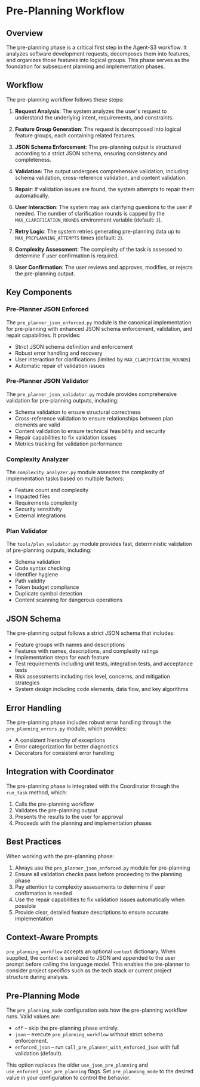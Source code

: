 # Pre-Planning Workflow

## Overview

The pre-planning phase is a critical first step in the Agent-S3 workflow. It analyzes software development requests, decomposes them into features, and organizes those features into logical groups. This phase serves as the foundation for subsequent planning and implementation phases.

## Workflow

The pre-planning workflow follows these steps:

1. **Request Analysis**: The system analyzes the user's request to understand the underlying intent, requirements, and constraints.

2. **Feature Group Generation**: The request is decomposed into logical feature groups, each containing related features.

3. **JSON Schema Enforcement**: The pre-planning output is structured according to a strict JSON schema, ensuring consistency and completeness.

4. **Validation**: The output undergoes comprehensive validation, including schema validation, cross-reference validation, and content validation.

5. **Repair**: If validation issues are found, the system attempts to repair them automatically.

6. **User Interaction**: The system may ask clarifying questions to the user if needed. The number of clarification rounds is capped by the `MAX_CLARIFICATION_ROUNDS` environment variable (default: `3`).

7. **Retry Logic**: The system retries generating pre-planning data up to `MAX_PREPLANNING_ATTEMPTS` times (default: `2`).

8. **Complexity Assessment**: The complexity of the task is assessed to determine if user confirmation is required.

9. **User Confirmation**: The user reviews and approves, modifies, or rejects the pre-planning output.

## Key Components

### Pre-Planner JSON Enforced

The `pre_planner_json_enforced.py` module is the canonical implementation for pre-planning with enhanced JSON schema enforcement, validation, and repair capabilities. It provides:

- Strict JSON schema definition and enforcement
- Robust error handling and recovery
- User interaction for clarifications (limited by `MAX_CLARIFICATION_ROUNDS`)
- Automatic repair of validation issues

### Pre-Planner JSON Validator

The `pre_planner_json_validator.py` module provides comprehensive validation for pre-planning outputs, including:

- Schema validation to ensure structural correctness
- Cross-reference validation to ensure relationships between plan elements are valid
- Content validation to ensure technical feasibility and security
- Repair capabilities to fix validation issues
- Metrics tracking for validation performance

### Complexity Analyzer

The `complexity_analyzer.py` module assesses the complexity of implementation tasks based on multiple factors:

- Feature count and complexity
- Impacted files
- Requirements complexity
- Security sensitivity
- External integrations

### Plan Validator

The `tools/plan_validator.py` module provides fast, deterministic validation of pre-planning outputs, including:

- Schema validation
- Code syntax checking
- Identifier hygiene
- Path validity
- Token budget compliance
- Duplicate symbol detection
- Content scanning for dangerous operations

## JSON Schema

The pre-planning output follows a strict JSON schema that includes:

- Feature groups with names and descriptions
- Features with names, descriptions, and complexity ratings
- Implementation steps for each feature
- Test requirements including unit tests, integration tests, and acceptance tests
- Risk assessments including risk level, concerns, and mitigation strategies
- System design including code elements, data flow, and key algorithms

## Error Handling

The pre-planning phase includes robust error handling through the `pre_planning_errors.py` module, which provides:

- A consistent hierarchy of exceptions
- Error categorization for better diagnostics
- Decorators for consistent error handling

## Integration with Coordinator

The pre-planning phase is integrated with the Coordinator through the `run_task` method, which:

1. Calls the pre-planning workflow
2. Validates the pre-planning output
3. Presents the results to the user for approval
4. Proceeds with the planning and implementation phases

## Best Practices

When working with the pre-planning phase:

1. Always use the `pre_planner_json_enforced.py` module for pre-planning
2. Ensure all validation checks pass before proceeding to the planning phase
3. Pay attention to complexity assessments to determine if user confirmation is needed
4. Use the repair capabilities to fix validation issues automatically when possible
5. Provide clear, detailed feature descriptions to ensure accurate implementation

## Context-Aware Prompts

`pre_planning_workflow` accepts an optional `context` dictionary. When supplied,
the context is serialized to JSON and appended to the user prompt before calling
the language model. This enables the pre-planner to consider project specifics
such as the tech stack or current project structure during analysis.

## Pre-Planning Mode

The `pre_planning_mode` configuration sets how the pre-planning workflow runs. Valid values are:

- `off` – skip the pre-planning phase entirely.
- `json` – execute `pre_planning_workflow` without strict schema enforcement.
- `enforced_json` – run `call_pre_planner_with_enforced_json` with full validation (default).

This option replaces the older `use_json_pre_planning` and `use_enforced_json_pre_planning` flags.
Set `pre_planning_mode` to the desired value in your configuration to control the behavior.
